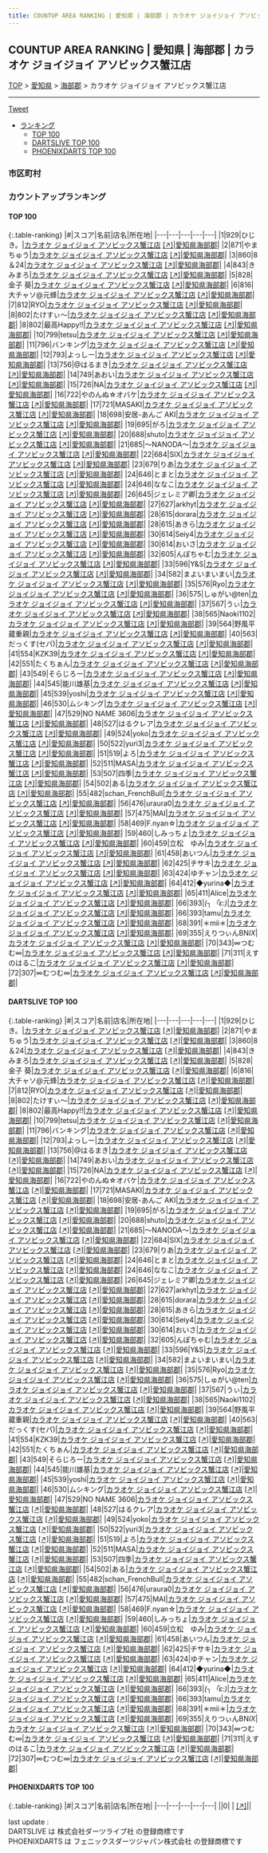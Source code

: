 ```yaml
---
title: COUNTUP AREA RANKING | 愛知県 | 海部郡 | カラオケ ジョイジョイ アソビックス蟹江店
---
```

## COUNTUP AREA RANKING | 愛知県 | 海部郡 | カラオケ ジョイジョイ アソビックス蟹江店

[TOP](/darts/rank/) > [愛知県](/darts/rank/愛知県/) > [海部郡](/darts/rank/愛知県/海部郡/) > カラオケ ジョイジョイ アソビックス蟹江店

___

<a href="https://twitter.com/share?ref_src=twsrc%5Etfw" data-text="COUNTUP AREA RANKING | 愛知県海部郡カラオケ ジョイジョイ アソビックス蟹江店" class="twitter-share-button" data-hashtags="DARTSLIVE,PHOENIXDARTS,darts,ダーツ" data-show-count="false">Tweet</a>

* [ランキング](#カウントアップランキング)
    * [TOP 100](#top-100)
    * [DARTSLIVE TOP 100](#dartslive-top-100)
    * [PHOENIXDARTS TOP 100](#phoenixdarts-top-100)

### 市区町村

<ul>

</ul>

### カウントアップランキング

#### TOP 100



{:.table-ranking}
|#|スコア|名前|店名|所在地|
|---|---|---|---|---|
|1|929|<span class="rank-name-dl">ひじき。</span>|<a href="/darts/rank/shops/42a156408628cd3025d56fb0e5c39bac.html">カラオケ ジョイジョイ アソビックス蟹江店</a> <a href="https://search.dartslive.com/jp/shop/42a156408628cd3025d56fb0e5c39bac">[↗]</a>|<a href="/darts/rank/愛知県/海部郡">愛知県海部郡</a>|
|2|871|<span class="rank-name-dl">やまちゅう</span>|<a href="/darts/rank/shops/42a156408628cd3025d56fb0e5c39bac.html">カラオケ ジョイジョイ アソビックス蟹江店</a> <a href="https://search.dartslive.com/jp/shop/42a156408628cd3025d56fb0e5c39bac">[↗]</a>|<a href="/darts/rank/愛知県/海部郡">愛知県海部郡</a>|
|3|860|<span class="rank-name-dl">8＆24</span>|<a href="/darts/rank/shops/42a156408628cd3025d56fb0e5c39bac.html">カラオケ ジョイジョイ アソビックス蟹江店</a> <a href="https://search.dartslive.com/jp/shop/42a156408628cd3025d56fb0e5c39bac">[↗]</a>|<a href="/darts/rank/愛知県/海部郡">愛知県海部郡</a>|
|4|843|<span class="rank-name-dl">きみまろ</span>|<a href="/darts/rank/shops/42a156408628cd3025d56fb0e5c39bac.html">カラオケ ジョイジョイ アソビックス蟹江店</a> <a href="https://search.dartslive.com/jp/shop/42a156408628cd3025d56fb0e5c39bac">[↗]</a>|<a href="/darts/rank/愛知県/海部郡">愛知県海部郡</a>|
|5|828|<span class="rank-name-dl">金子 葵</span>|<a href="/darts/rank/shops/42a156408628cd3025d56fb0e5c39bac.html">カラオケ ジョイジョイ アソビックス蟹江店</a> <a href="https://search.dartslive.com/jp/shop/42a156408628cd3025d56fb0e5c39bac">[↗]</a>|<a href="/darts/rank/愛知県/海部郡">愛知県海部郡</a>|
|6|816|<span class="rank-name-dl">大チャソ@元蜂</span>|<a href="/darts/rank/shops/42a156408628cd3025d56fb0e5c39bac.html">カラオケ ジョイジョイ アソビックス蟹江店</a> <a href="https://search.dartslive.com/jp/shop/42a156408628cd3025d56fb0e5c39bac">[↗]</a>|<a href="/darts/rank/愛知県/海部郡">愛知県海部郡</a>|
|7|812|<span class="rank-name-dl">RYO</span>|<a href="/darts/rank/shops/42a156408628cd3025d56fb0e5c39bac.html">カラオケ ジョイジョイ アソビックス蟹江店</a> <a href="https://search.dartslive.com/jp/shop/42a156408628cd3025d56fb0e5c39bac">[↗]</a>|<a href="/darts/rank/愛知県/海部郡">愛知県海部郡</a>|
|8|802|<span class="rank-name-dl">たけすぃ〜</span>|<a href="/darts/rank/shops/42a156408628cd3025d56fb0e5c39bac.html">カラオケ ジョイジョイ アソビックス蟹江店</a> <a href="https://search.dartslive.com/jp/shop/42a156408628cd3025d56fb0e5c39bac">[↗]</a>|<a href="/darts/rank/愛知県/海部郡">愛知県海部郡</a>|
|8|802|<span class="rank-name-dl">最高Happy!!</span>|<a href="/darts/rank/shops/42a156408628cd3025d56fb0e5c39bac.html">カラオケ ジョイジョイ アソビックス蟹江店</a> <a href="https://search.dartslive.com/jp/shop/42a156408628cd3025d56fb0e5c39bac">[↗]</a>|<a href="/darts/rank/愛知県/海部郡">愛知県海部郡</a>|
|10|799|<span class="rank-name-dl">tetsu</span>|<a href="/darts/rank/shops/42a156408628cd3025d56fb0e5c39bac.html">カラオケ ジョイジョイ アソビックス蟹江店</a> <a href="https://search.dartslive.com/jp/shop/42a156408628cd3025d56fb0e5c39bac">[↗]</a>|<a href="/darts/rank/愛知県/海部郡">愛知県海部郡</a>|
|11|796|<span class="rank-name-dl">バンキング</span>|<a href="/darts/rank/shops/42a156408628cd3025d56fb0e5c39bac.html">カラオケ ジョイジョイ アソビックス蟹江店</a> <a href="https://search.dartslive.com/jp/shop/42a156408628cd3025d56fb0e5c39bac">[↗]</a>|<a href="/darts/rank/愛知県/海部郡">愛知県海部郡</a>|
|12|793|<span class="rank-name-dl">よっしー</span>|<a href="/darts/rank/shops/42a156408628cd3025d56fb0e5c39bac.html">カラオケ ジョイジョイ アソビックス蟹江店</a> <a href="https://search.dartslive.com/jp/shop/42a156408628cd3025d56fb0e5c39bac">[↗]</a>|<a href="/darts/rank/愛知県/海部郡">愛知県海部郡</a>|
|13|756|<span class="rank-name-dl">@はるまき</span>|<a href="/darts/rank/shops/42a156408628cd3025d56fb0e5c39bac.html">カラオケ ジョイジョイ アソビックス蟹江店</a> <a href="https://search.dartslive.com/jp/shop/42a156408628cd3025d56fb0e5c39bac">[↗]</a>|<a href="/darts/rank/愛知県/海部郡">愛知県海部郡</a>|
|14|749|<span class="rank-name-dl">あおい</span>|<a href="/darts/rank/shops/42a156408628cd3025d56fb0e5c39bac.html">カラオケ ジョイジョイ アソビックス蟹江店</a> <a href="https://search.dartslive.com/jp/shop/42a156408628cd3025d56fb0e5c39bac">[↗]</a>|<a href="/darts/rank/愛知県/海部郡">愛知県海部郡</a>|
|15|726|<span class="rank-name-dl">NA</span>|<a href="/darts/rank/shops/42a156408628cd3025d56fb0e5c39bac.html">カラオケ ジョイジョイ アソビックス蟹江店</a> <a href="https://search.dartslive.com/jp/shop/42a156408628cd3025d56fb0e5c39bac">[↗]</a>|<a href="/darts/rank/愛知県/海部郡">愛知県海部郡</a>|
|16|722|<span class="rank-name-dl">やのんぬ☆オバケ</span>|<a href="/darts/rank/shops/42a156408628cd3025d56fb0e5c39bac.html">カラオケ ジョイジョイ アソビックス蟹江店</a> <a href="https://search.dartslive.com/jp/shop/42a156408628cd3025d56fb0e5c39bac">[↗]</a>|<a href="/darts/rank/愛知県/海部郡">愛知県海部郡</a>|
|17|721|<span class="rank-name-dl">MASAKI</span>|<a href="/darts/rank/shops/42a156408628cd3025d56fb0e5c39bac.html">カラオケ ジョイジョイ アソビックス蟹江店</a> <a href="https://search.dartslive.com/jp/shop/42a156408628cd3025d56fb0e5c39bac">[↗]</a>|<a href="/darts/rank/愛知県/海部郡">愛知県海部郡</a>|
|18|698|<span class="rank-name-dl">安居-あんご AKI</span>|<a href="/darts/rank/shops/42a156408628cd3025d56fb0e5c39bac.html">カラオケ ジョイジョイ アソビックス蟹江店</a> <a href="https://search.dartslive.com/jp/shop/42a156408628cd3025d56fb0e5c39bac">[↗]</a>|<a href="/darts/rank/愛知県/海部郡">愛知県海部郡</a>|
|19|695|<span class="rank-name-dl">がろ</span>|<a href="/darts/rank/shops/42a156408628cd3025d56fb0e5c39bac.html">カラオケ ジョイジョイ アソビックス蟹江店</a> <a href="https://search.dartslive.com/jp/shop/42a156408628cd3025d56fb0e5c39bac">[↗]</a>|<a href="/darts/rank/愛知県/海部郡">愛知県海部郡</a>|
|20|688|<span class="rank-name-dl">shuto</span>|<a href="/darts/rank/shops/42a156408628cd3025d56fb0e5c39bac.html">カラオケ ジョイジョイ アソビックス蟹江店</a> <a href="https://search.dartslive.com/jp/shop/42a156408628cd3025d56fb0e5c39bac">[↗]</a>|<a href="/darts/rank/愛知県/海部郡">愛知県海部郡</a>|
|21|685|<span class="rank-name-dl">〜NANODA〜</span>|<a href="/darts/rank/shops/42a156408628cd3025d56fb0e5c39bac.html">カラオケ ジョイジョイ アソビックス蟹江店</a> <a href="https://search.dartslive.com/jp/shop/42a156408628cd3025d56fb0e5c39bac">[↗]</a>|<a href="/darts/rank/愛知県/海部郡">愛知県海部郡</a>|
|22|684|<span class="rank-name-dl">SIX</span>|<a href="/darts/rank/shops/42a156408628cd3025d56fb0e5c39bac.html">カラオケ ジョイジョイ アソビックス蟹江店</a> <a href="https://search.dartslive.com/jp/shop/42a156408628cd3025d56fb0e5c39bac">[↗]</a>|<a href="/darts/rank/愛知県/海部郡">愛知県海部郡</a>|
|23|679|<span class="rank-name-dl">りあ</span>|<a href="/darts/rank/shops/42a156408628cd3025d56fb0e5c39bac.html">カラオケ ジョイジョイ アソビックス蟹江店</a> <a href="https://search.dartslive.com/jp/shop/42a156408628cd3025d56fb0e5c39bac">[↗]</a>|<a href="/darts/rank/愛知県/海部郡">愛知県海部郡</a>|
|24|646|<span class="rank-name-dl">とまと</span>|<a href="/darts/rank/shops/42a156408628cd3025d56fb0e5c39bac.html">カラオケ ジョイジョイ アソビックス蟹江店</a> <a href="https://search.dartslive.com/jp/shop/42a156408628cd3025d56fb0e5c39bac">[↗]</a>|<a href="/darts/rank/愛知県/海部郡">愛知県海部郡</a>|
|24|646|<span class="rank-name-dl">ななこ</span>|<a href="/darts/rank/shops/42a156408628cd3025d56fb0e5c39bac.html">カラオケ ジョイジョイ アソビックス蟹江店</a> <a href="https://search.dartslive.com/jp/shop/42a156408628cd3025d56fb0e5c39bac">[↗]</a>|<a href="/darts/rank/愛知県/海部郡">愛知県海部郡</a>|
|26|645|<span class="rank-name-dl">ジェレミア卿</span>|<a href="/darts/rank/shops/42a156408628cd3025d56fb0e5c39bac.html">カラオケ ジョイジョイ アソビックス蟹江店</a> <a href="https://search.dartslive.com/jp/shop/42a156408628cd3025d56fb0e5c39bac">[↗]</a>|<a href="/darts/rank/愛知県/海部郡">愛知県海部郡</a>|
|27|627|<span class="rank-name-dl">arkhyt</span>|<a href="/darts/rank/shops/42a156408628cd3025d56fb0e5c39bac.html">カラオケ ジョイジョイ アソビックス蟹江店</a> <a href="https://search.dartslive.com/jp/shop/42a156408628cd3025d56fb0e5c39bac">[↗]</a>|<a href="/darts/rank/愛知県/海部郡">愛知県海部郡</a>|
|28|615|<span class="rank-name-dl">dorara</span>|<a href="/darts/rank/shops/42a156408628cd3025d56fb0e5c39bac.html">カラオケ ジョイジョイ アソビックス蟹江店</a> <a href="https://search.dartslive.com/jp/shop/42a156408628cd3025d56fb0e5c39bac">[↗]</a>|<a href="/darts/rank/愛知県/海部郡">愛知県海部郡</a>|
|28|615|<span class="rank-name-dl">あきら</span>|<a href="/darts/rank/shops/42a156408628cd3025d56fb0e5c39bac.html">カラオケ ジョイジョイ アソビックス蟹江店</a> <a href="https://search.dartslive.com/jp/shop/42a156408628cd3025d56fb0e5c39bac">[↗]</a>|<a href="/darts/rank/愛知県/海部郡">愛知県海部郡</a>|
|30|614|<span class="rank-name-dl">Seiy4</span>|<a href="/darts/rank/shops/42a156408628cd3025d56fb0e5c39bac.html">カラオケ ジョイジョイ アソビックス蟹江店</a> <a href="https://search.dartslive.com/jp/shop/42a156408628cd3025d56fb0e5c39bac">[↗]</a>|<a href="/darts/rank/愛知県/海部郡">愛知県海部郡</a>|
|30|614|<span class="rank-name-dl">おいさ</span>|<a href="/darts/rank/shops/42a156408628cd3025d56fb0e5c39bac.html">カラオケ ジョイジョイ アソビックス蟹江店</a> <a href="https://search.dartslive.com/jp/shop/42a156408628cd3025d56fb0e5c39bac">[↗]</a>|<a href="/darts/rank/愛知県/海部郡">愛知県海部郡</a>|
|32|605|<span class="rank-name-dl">んぽちゃむ</span>|<a href="/darts/rank/shops/42a156408628cd3025d56fb0e5c39bac.html">カラオケ ジョイジョイ アソビックス蟹江店</a> <a href="https://search.dartslive.com/jp/shop/42a156408628cd3025d56fb0e5c39bac">[↗]</a>|<a href="/darts/rank/愛知県/海部郡">愛知県海部郡</a>|
|33|596|<span class="rank-name-dl">Y&amp;S</span>|<a href="/darts/rank/shops/42a156408628cd3025d56fb0e5c39bac.html">カラオケ ジョイジョイ アソビックス蟹江店</a> <a href="https://search.dartslive.com/jp/shop/42a156408628cd3025d56fb0e5c39bac">[↗]</a>|<a href="/darts/rank/愛知県/海部郡">愛知県海部郡</a>|
|34|582|<span class="rank-name-dl">まよいまいまい</span>|<a href="/darts/rank/shops/42a156408628cd3025d56fb0e5c39bac.html">カラオケ ジョイジョイ アソビックス蟹江店</a> <a href="https://search.dartslive.com/jp/shop/42a156408628cd3025d56fb0e5c39bac">[↗]</a>|<a href="/darts/rank/愛知県/海部郡">愛知県海部郡</a>|
|35|576|<span class="rank-name-dl">Ryo</span>|<a href="/darts/rank/shops/42a156408628cd3025d56fb0e5c39bac.html">カラオケ ジョイジョイ アソビックス蟹江店</a> <a href="https://search.dartslive.com/jp/shop/42a156408628cd3025d56fb0e5c39bac">[↗]</a>|<a href="/darts/rank/愛知県/海部郡">愛知県海部郡</a>|
|36|575|<span class="rank-name-dl">しゅがい@ten</span>|<a href="/darts/rank/shops/42a156408628cd3025d56fb0e5c39bac.html">カラオケ ジョイジョイ アソビックス蟹江店</a> <a href="https://search.dartslive.com/jp/shop/42a156408628cd3025d56fb0e5c39bac">[↗]</a>|<a href="/darts/rank/愛知県/海部郡">愛知県海部郡</a>|
|37|567|<span class="rank-name-dl">うぃ</span>|<a href="/darts/rank/shops/42a156408628cd3025d56fb0e5c39bac.html">カラオケ ジョイジョイ アソビックス蟹江店</a> <a href="https://search.dartslive.com/jp/shop/42a156408628cd3025d56fb0e5c39bac">[↗]</a>|<a href="/darts/rank/愛知県/海部郡">愛知県海部郡</a>|
|38|565|<span class="rank-name-dl">Naoki1102</span>|<a href="/darts/rank/shops/42a156408628cd3025d56fb0e5c39bac.html">カラオケ ジョイジョイ アソビックス蟹江店</a> <a href="https://search.dartslive.com/jp/shop/42a156408628cd3025d56fb0e5c39bac">[↗]</a>|<a href="/darts/rank/愛知県/海部郡">愛知県海部郡</a>|
|39|564|<span class="rank-name-dl">野風平蔵重親</span>|<a href="/darts/rank/shops/42a156408628cd3025d56fb0e5c39bac.html">カラオケ ジョイジョイ アソビックス蟹江店</a> <a href="https://search.dartslive.com/jp/shop/42a156408628cd3025d56fb0e5c39bac">[↗]</a>|<a href="/darts/rank/愛知県/海部郡">愛知県海部郡</a>|
|40|563|<span class="rank-name-dl">だっくす(セパ)</span>|<a href="/darts/rank/shops/42a156408628cd3025d56fb0e5c39bac.html">カラオケ ジョイジョイ アソビックス蟹江店</a> <a href="https://search.dartslive.com/jp/shop/42a156408628cd3025d56fb0e5c39bac">[↗]</a>|<a href="/darts/rank/愛知県/海部郡">愛知県海部郡</a>|
|41|554|<span class="rank-name-dl">KZK39</span>|<a href="/darts/rank/shops/42a156408628cd3025d56fb0e5c39bac.html">カラオケ ジョイジョイ アソビックス蟹江店</a> <a href="https://search.dartslive.com/jp/shop/42a156408628cd3025d56fb0e5c39bac">[↗]</a>|<a href="/darts/rank/愛知県/海部郡">愛知県海部郡</a>|
|42|551|<span class="rank-name-dl">たくちぁん</span>|<a href="/darts/rank/shops/42a156408628cd3025d56fb0e5c39bac.html">カラオケ ジョイジョイ アソビックス蟹江店</a> <a href="https://search.dartslive.com/jp/shop/42a156408628cd3025d56fb0e5c39bac">[↗]</a>|<a href="/darts/rank/愛知県/海部郡">愛知県海部郡</a>|
|43|549|<span class="rank-name-dl">そらじろー</span>|<a href="/darts/rank/shops/42a156408628cd3025d56fb0e5c39bac.html">カラオケ ジョイジョイ アソビックス蟹江店</a> <a href="https://search.dartslive.com/jp/shop/42a156408628cd3025d56fb0e5c39bac">[↗]</a>|<a href="/darts/rank/愛知県/海部郡">愛知県海部郡</a>|
|44|545|<span class="rank-name-dl">能川雄基</span>|<a href="/darts/rank/shops/42a156408628cd3025d56fb0e5c39bac.html">カラオケ ジョイジョイ アソビックス蟹江店</a> <a href="https://search.dartslive.com/jp/shop/42a156408628cd3025d56fb0e5c39bac">[↗]</a>|<a href="/darts/rank/愛知県/海部郡">愛知県海部郡</a>|
|45|539|<span class="rank-name-dl">yoshi</span>|<a href="/darts/rank/shops/42a156408628cd3025d56fb0e5c39bac.html">カラオケ ジョイジョイ アソビックス蟹江店</a> <a href="https://search.dartslive.com/jp/shop/42a156408628cd3025d56fb0e5c39bac">[↗]</a>|<a href="/darts/rank/愛知県/海部郡">愛知県海部郡</a>|
|46|530|<span class="rank-name-dl">ムシキング</span>|<a href="/darts/rank/shops/42a156408628cd3025d56fb0e5c39bac.html">カラオケ ジョイジョイ アソビックス蟹江店</a> <a href="https://search.dartslive.com/jp/shop/42a156408628cd3025d56fb0e5c39bac">[↗]</a>|<a href="/darts/rank/愛知県/海部郡">愛知県海部郡</a>|
|47|529|<span class="rank-name-dl">NO NAME 3606</span>|<a href="/darts/rank/shops/42a156408628cd3025d56fb0e5c39bac.html">カラオケ ジョイジョイ アソビックス蟹江店</a> <a href="https://search.dartslive.com/jp/shop/42a156408628cd3025d56fb0e5c39bac">[↗]</a>|<a href="/darts/rank/愛知県/海部郡">愛知県海部郡</a>|
|48|527|<span class="rank-name-dl">はるクレア</span>|<a href="/darts/rank/shops/42a156408628cd3025d56fb0e5c39bac.html">カラオケ ジョイジョイ アソビックス蟹江店</a> <a href="https://search.dartslive.com/jp/shop/42a156408628cd3025d56fb0e5c39bac">[↗]</a>|<a href="/darts/rank/愛知県/海部郡">愛知県海部郡</a>|
|49|524|<span class="rank-name-dl">yoko</span>|<a href="/darts/rank/shops/42a156408628cd3025d56fb0e5c39bac.html">カラオケ ジョイジョイ アソビックス蟹江店</a> <a href="https://search.dartslive.com/jp/shop/42a156408628cd3025d56fb0e5c39bac">[↗]</a>|<a href="/darts/rank/愛知県/海部郡">愛知県海部郡</a>|
|50|522|<span class="rank-name-dl">yuri3</span>|<a href="/darts/rank/shops/42a156408628cd3025d56fb0e5c39bac.html">カラオケ ジョイジョイ アソビックス蟹江店</a> <a href="https://search.dartslive.com/jp/shop/42a156408628cd3025d56fb0e5c39bac">[↗]</a>|<a href="/darts/rank/愛知県/海部郡">愛知県海部郡</a>|
|51|519|<span class="rank-name-dl">よろ</span>|<a href="/darts/rank/shops/42a156408628cd3025d56fb0e5c39bac.html">カラオケ ジョイジョイ アソビックス蟹江店</a> <a href="https://search.dartslive.com/jp/shop/42a156408628cd3025d56fb0e5c39bac">[↗]</a>|<a href="/darts/rank/愛知県/海部郡">愛知県海部郡</a>|
|52|511|<span class="rank-name-dl">MASA</span>|<a href="/darts/rank/shops/42a156408628cd3025d56fb0e5c39bac.html">カラオケ ジョイジョイ アソビックス蟹江店</a> <a href="https://search.dartslive.com/jp/shop/42a156408628cd3025d56fb0e5c39bac">[↗]</a>|<a href="/darts/rank/愛知県/海部郡">愛知県海部郡</a>|
|53|507|<span class="rank-name-dl">四季</span>|<a href="/darts/rank/shops/42a156408628cd3025d56fb0e5c39bac.html">カラオケ ジョイジョイ アソビックス蟹江店</a> <a href="https://search.dartslive.com/jp/shop/42a156408628cd3025d56fb0e5c39bac">[↗]</a>|<a href="/darts/rank/愛知県/海部郡">愛知県海部郡</a>|
|54|502|<span class="rank-name-dl">ある</span>|<a href="/darts/rank/shops/42a156408628cd3025d56fb0e5c39bac.html">カラオケ ジョイジョイ アソビックス蟹江店</a> <a href="https://search.dartslive.com/jp/shop/42a156408628cd3025d56fb0e5c39bac">[↗]</a>|<a href="/darts/rank/愛知県/海部郡">愛知県海部郡</a>|
|55|482|<span class="rank-name-dl">schan_FrenchBull</span>|<a href="/darts/rank/shops/42a156408628cd3025d56fb0e5c39bac.html">カラオケ ジョイジョイ アソビックス蟹江店</a> <a href="https://search.dartslive.com/jp/shop/42a156408628cd3025d56fb0e5c39bac">[↗]</a>|<a href="/darts/rank/愛知県/海部郡">愛知県海部郡</a>|
|56|476|<span class="rank-name-dl">uraura0</span>|<a href="/darts/rank/shops/42a156408628cd3025d56fb0e5c39bac.html">カラオケ ジョイジョイ アソビックス蟹江店</a> <a href="https://search.dartslive.com/jp/shop/42a156408628cd3025d56fb0e5c39bac">[↗]</a>|<a href="/darts/rank/愛知県/海部郡">愛知県海部郡</a>|
|57|475|<span class="rank-name-dl">MAI</span>|<a href="/darts/rank/shops/42a156408628cd3025d56fb0e5c39bac.html">カラオケ ジョイジョイ アソビックス蟹江店</a> <a href="https://search.dartslive.com/jp/shop/42a156408628cd3025d56fb0e5c39bac">[↗]</a>|<a href="/darts/rank/愛知県/海部郡">愛知県海部郡</a>|
|58|469|<span class="rank-name-dl">F.nyan☆</span>|<a href="/darts/rank/shops/42a156408628cd3025d56fb0e5c39bac.html">カラオケ ジョイジョイ アソビックス蟹江店</a> <a href="https://search.dartslive.com/jp/shop/42a156408628cd3025d56fb0e5c39bac">[↗]</a>|<a href="/darts/rank/愛知県/海部郡">愛知県海部郡</a>|
|59|460|<span class="rank-name-dl">しみっちょ</span>|<a href="/darts/rank/shops/42a156408628cd3025d56fb0e5c39bac.html">カラオケ ジョイジョイ アソビックス蟹江店</a> <a href="https://search.dartslive.com/jp/shop/42a156408628cd3025d56fb0e5c39bac">[↗]</a>|<a href="/darts/rank/愛知県/海部郡">愛知県海部郡</a>|
|60|459|<span class="rank-name-dl">立松　ゆみ</span>|<a href="/darts/rank/shops/42a156408628cd3025d56fb0e5c39bac.html">カラオケ ジョイジョイ アソビックス蟹江店</a> <a href="https://search.dartslive.com/jp/shop/42a156408628cd3025d56fb0e5c39bac">[↗]</a>|<a href="/darts/rank/愛知県/海部郡">愛知県海部郡</a>|
|61|458|<span class="rank-name-dl">あいつん</span>|<a href="/darts/rank/shops/42a156408628cd3025d56fb0e5c39bac.html">カラオケ ジョイジョイ アソビックス蟹江店</a> <a href="https://search.dartslive.com/jp/shop/42a156408628cd3025d56fb0e5c39bac">[↗]</a>|<a href="/darts/rank/愛知県/海部郡">愛知県海部郡</a>|
|62|425|<span class="rank-name-dl">チサキ</span>|<a href="/darts/rank/shops/42a156408628cd3025d56fb0e5c39bac.html">カラオケ ジョイジョイ アソビックス蟹江店</a> <a href="https://search.dartslive.com/jp/shop/42a156408628cd3025d56fb0e5c39bac">[↗]</a>|<a href="/darts/rank/愛知県/海部郡">愛知県海部郡</a>|
|63|424|<span class="rank-name-dl">ゆチャン</span>|<a href="/darts/rank/shops/42a156408628cd3025d56fb0e5c39bac.html">カラオケ ジョイジョイ アソビックス蟹江店</a> <a href="https://search.dartslive.com/jp/shop/42a156408628cd3025d56fb0e5c39bac">[↗]</a>|<a href="/darts/rank/愛知県/海部郡">愛知県海部郡</a>|
|64|412|<span class="rank-name-dl">◆yurina◆</span>|<a href="/darts/rank/shops/42a156408628cd3025d56fb0e5c39bac.html">カラオケ ジョイジョイ アソビックス蟹江店</a> <a href="https://search.dartslive.com/jp/shop/42a156408628cd3025d56fb0e5c39bac">[↗]</a>|<a href="/darts/rank/愛知県/海部郡">愛知県海部郡</a>|
|65|411|<span class="rank-name-dl">Alice</span>|<a href="/darts/rank/shops/42a156408628cd3025d56fb0e5c39bac.html">カラオケ ジョイジョイ アソビックス蟹江店</a> <a href="https://search.dartslive.com/jp/shop/42a156408628cd3025d56fb0e5c39bac">[↗]</a>|<a href="/darts/rank/愛知県/海部郡">愛知県海部郡</a>|
|66|393|<span class="rank-name-dl">_(┐「ε:)_</span>|<a href="/darts/rank/shops/42a156408628cd3025d56fb0e5c39bac.html">カラオケ ジョイジョイ アソビックス蟹江店</a> <a href="https://search.dartslive.com/jp/shop/42a156408628cd3025d56fb0e5c39bac">[↗]</a>|<a href="/darts/rank/愛知県/海部郡">愛知県海部郡</a>|
|66|393|<span class="rank-name-dl">tamu</span>|<a href="/darts/rank/shops/42a156408628cd3025d56fb0e5c39bac.html">カラオケ ジョイジョイ アソビックス蟹江店</a> <a href="https://search.dartslive.com/jp/shop/42a156408628cd3025d56fb0e5c39bac">[↗]</a>|<a href="/darts/rank/愛知県/海部郡">愛知県海部郡</a>|
|68|391|<span class="rank-name-dl">＊mii＊</span>|<a href="/darts/rank/shops/42a156408628cd3025d56fb0e5c39bac.html">カラオケ ジョイジョイ アソビックス蟹江店</a> <a href="https://search.dartslive.com/jp/shop/42a156408628cd3025d56fb0e5c39bac">[↗]</a>|<a href="/darts/rank/愛知県/海部郡">愛知県海部郡</a>|
|69|355|<span class="rank-name-dl">えりつぃんBN*IX*</span>|<a href="/darts/rank/shops/42a156408628cd3025d56fb0e5c39bac.html">カラオケ ジョイジョイ アソビックス蟹江店</a> <a href="https://search.dartslive.com/jp/shop/42a156408628cd3025d56fb0e5c39bac">[↗]</a>|<a href="/darts/rank/愛知県/海部郡">愛知県海部郡</a>|
|70|343|<span class="rank-name-dl">∞つむむ∞</span>|<a href="/darts/rank/shops/42a156408628cd3025d56fb0e5c39bac.html">カラオケ ジョイジョイ アソビックス蟹江店</a> <a href="https://search.dartslive.com/jp/shop/42a156408628cd3025d56fb0e5c39bac">[↗]</a>|<a href="/darts/rank/愛知県/海部郡">愛知県海部郡</a>|
|71|311|<span class="rank-name-dl">えすのはるこ</span>|<a href="/darts/rank/shops/42a156408628cd3025d56fb0e5c39bac.html">カラオケ ジョイジョイ アソビックス蟹江店</a> <a href="https://search.dartslive.com/jp/shop/42a156408628cd3025d56fb0e5c39bac">[↗]</a>|<a href="/darts/rank/愛知県/海部郡">愛知県海部郡</a>|
|72|307|<span class="rank-name-dl">∞むつむ∞</span>|<a href="/darts/rank/shops/42a156408628cd3025d56fb0e5c39bac.html">カラオケ ジョイジョイ アソビックス蟹江店</a> <a href="https://search.dartslive.com/jp/shop/42a156408628cd3025d56fb0e5c39bac">[↗]</a>|<a href="/darts/rank/愛知県/海部郡">愛知県海部郡</a>|


#### DARTSLIVE TOP 100



{:.table-ranking}
|#|スコア|名前|店名|所在地|
|---|---|---|---|---|
|1|929|<span class="rank-name-dl">ひじき。</span>|<a href="/darts/rank/shops/42a156408628cd3025d56fb0e5c39bac.html">カラオケ ジョイジョイ アソビックス蟹江店</a> <a href="https://search.dartslive.com/jp/shop/42a156408628cd3025d56fb0e5c39bac">[↗]</a>|<a href="/darts/rank/愛知県/海部郡">愛知県海部郡</a>|
|2|871|<span class="rank-name-dl">やまちゅう</span>|<a href="/darts/rank/shops/42a156408628cd3025d56fb0e5c39bac.html">カラオケ ジョイジョイ アソビックス蟹江店</a> <a href="https://search.dartslive.com/jp/shop/42a156408628cd3025d56fb0e5c39bac">[↗]</a>|<a href="/darts/rank/愛知県/海部郡">愛知県海部郡</a>|
|3|860|<span class="rank-name-dl">8＆24</span>|<a href="/darts/rank/shops/42a156408628cd3025d56fb0e5c39bac.html">カラオケ ジョイジョイ アソビックス蟹江店</a> <a href="https://search.dartslive.com/jp/shop/42a156408628cd3025d56fb0e5c39bac">[↗]</a>|<a href="/darts/rank/愛知県/海部郡">愛知県海部郡</a>|
|4|843|<span class="rank-name-dl">きみまろ</span>|<a href="/darts/rank/shops/42a156408628cd3025d56fb0e5c39bac.html">カラオケ ジョイジョイ アソビックス蟹江店</a> <a href="https://search.dartslive.com/jp/shop/42a156408628cd3025d56fb0e5c39bac">[↗]</a>|<a href="/darts/rank/愛知県/海部郡">愛知県海部郡</a>|
|5|828|<span class="rank-name-dl">金子 葵</span>|<a href="/darts/rank/shops/42a156408628cd3025d56fb0e5c39bac.html">カラオケ ジョイジョイ アソビックス蟹江店</a> <a href="https://search.dartslive.com/jp/shop/42a156408628cd3025d56fb0e5c39bac">[↗]</a>|<a href="/darts/rank/愛知県/海部郡">愛知県海部郡</a>|
|6|816|<span class="rank-name-dl">大チャソ@元蜂</span>|<a href="/darts/rank/shops/42a156408628cd3025d56fb0e5c39bac.html">カラオケ ジョイジョイ アソビックス蟹江店</a> <a href="https://search.dartslive.com/jp/shop/42a156408628cd3025d56fb0e5c39bac">[↗]</a>|<a href="/darts/rank/愛知県/海部郡">愛知県海部郡</a>|
|7|812|<span class="rank-name-dl">RYO</span>|<a href="/darts/rank/shops/42a156408628cd3025d56fb0e5c39bac.html">カラオケ ジョイジョイ アソビックス蟹江店</a> <a href="https://search.dartslive.com/jp/shop/42a156408628cd3025d56fb0e5c39bac">[↗]</a>|<a href="/darts/rank/愛知県/海部郡">愛知県海部郡</a>|
|8|802|<span class="rank-name-dl">たけすぃ〜</span>|<a href="/darts/rank/shops/42a156408628cd3025d56fb0e5c39bac.html">カラオケ ジョイジョイ アソビックス蟹江店</a> <a href="https://search.dartslive.com/jp/shop/42a156408628cd3025d56fb0e5c39bac">[↗]</a>|<a href="/darts/rank/愛知県/海部郡">愛知県海部郡</a>|
|8|802|<span class="rank-name-dl">最高Happy!!</span>|<a href="/darts/rank/shops/42a156408628cd3025d56fb0e5c39bac.html">カラオケ ジョイジョイ アソビックス蟹江店</a> <a href="https://search.dartslive.com/jp/shop/42a156408628cd3025d56fb0e5c39bac">[↗]</a>|<a href="/darts/rank/愛知県/海部郡">愛知県海部郡</a>|
|10|799|<span class="rank-name-dl">tetsu</span>|<a href="/darts/rank/shops/42a156408628cd3025d56fb0e5c39bac.html">カラオケ ジョイジョイ アソビックス蟹江店</a> <a href="https://search.dartslive.com/jp/shop/42a156408628cd3025d56fb0e5c39bac">[↗]</a>|<a href="/darts/rank/愛知県/海部郡">愛知県海部郡</a>|
|11|796|<span class="rank-name-dl">バンキング</span>|<a href="/darts/rank/shops/42a156408628cd3025d56fb0e5c39bac.html">カラオケ ジョイジョイ アソビックス蟹江店</a> <a href="https://search.dartslive.com/jp/shop/42a156408628cd3025d56fb0e5c39bac">[↗]</a>|<a href="/darts/rank/愛知県/海部郡">愛知県海部郡</a>|
|12|793|<span class="rank-name-dl">よっしー</span>|<a href="/darts/rank/shops/42a156408628cd3025d56fb0e5c39bac.html">カラオケ ジョイジョイ アソビックス蟹江店</a> <a href="https://search.dartslive.com/jp/shop/42a156408628cd3025d56fb0e5c39bac">[↗]</a>|<a href="/darts/rank/愛知県/海部郡">愛知県海部郡</a>|
|13|756|<span class="rank-name-dl">@はるまき</span>|<a href="/darts/rank/shops/42a156408628cd3025d56fb0e5c39bac.html">カラオケ ジョイジョイ アソビックス蟹江店</a> <a href="https://search.dartslive.com/jp/shop/42a156408628cd3025d56fb0e5c39bac">[↗]</a>|<a href="/darts/rank/愛知県/海部郡">愛知県海部郡</a>|
|14|749|<span class="rank-name-dl">あおい</span>|<a href="/darts/rank/shops/42a156408628cd3025d56fb0e5c39bac.html">カラオケ ジョイジョイ アソビックス蟹江店</a> <a href="https://search.dartslive.com/jp/shop/42a156408628cd3025d56fb0e5c39bac">[↗]</a>|<a href="/darts/rank/愛知県/海部郡">愛知県海部郡</a>|
|15|726|<span class="rank-name-dl">NA</span>|<a href="/darts/rank/shops/42a156408628cd3025d56fb0e5c39bac.html">カラオケ ジョイジョイ アソビックス蟹江店</a> <a href="https://search.dartslive.com/jp/shop/42a156408628cd3025d56fb0e5c39bac">[↗]</a>|<a href="/darts/rank/愛知県/海部郡">愛知県海部郡</a>|
|16|722|<span class="rank-name-dl">やのんぬ☆オバケ</span>|<a href="/darts/rank/shops/42a156408628cd3025d56fb0e5c39bac.html">カラオケ ジョイジョイ アソビックス蟹江店</a> <a href="https://search.dartslive.com/jp/shop/42a156408628cd3025d56fb0e5c39bac">[↗]</a>|<a href="/darts/rank/愛知県/海部郡">愛知県海部郡</a>|
|17|721|<span class="rank-name-dl">MASAKI</span>|<a href="/darts/rank/shops/42a156408628cd3025d56fb0e5c39bac.html">カラオケ ジョイジョイ アソビックス蟹江店</a> <a href="https://search.dartslive.com/jp/shop/42a156408628cd3025d56fb0e5c39bac">[↗]</a>|<a href="/darts/rank/愛知県/海部郡">愛知県海部郡</a>|
|18|698|<span class="rank-name-dl">安居-あんご AKI</span>|<a href="/darts/rank/shops/42a156408628cd3025d56fb0e5c39bac.html">カラオケ ジョイジョイ アソビックス蟹江店</a> <a href="https://search.dartslive.com/jp/shop/42a156408628cd3025d56fb0e5c39bac">[↗]</a>|<a href="/darts/rank/愛知県/海部郡">愛知県海部郡</a>|
|19|695|<span class="rank-name-dl">がろ</span>|<a href="/darts/rank/shops/42a156408628cd3025d56fb0e5c39bac.html">カラオケ ジョイジョイ アソビックス蟹江店</a> <a href="https://search.dartslive.com/jp/shop/42a156408628cd3025d56fb0e5c39bac">[↗]</a>|<a href="/darts/rank/愛知県/海部郡">愛知県海部郡</a>|
|20|688|<span class="rank-name-dl">shuto</span>|<a href="/darts/rank/shops/42a156408628cd3025d56fb0e5c39bac.html">カラオケ ジョイジョイ アソビックス蟹江店</a> <a href="https://search.dartslive.com/jp/shop/42a156408628cd3025d56fb0e5c39bac">[↗]</a>|<a href="/darts/rank/愛知県/海部郡">愛知県海部郡</a>|
|21|685|<span class="rank-name-dl">〜NANODA〜</span>|<a href="/darts/rank/shops/42a156408628cd3025d56fb0e5c39bac.html">カラオケ ジョイジョイ アソビックス蟹江店</a> <a href="https://search.dartslive.com/jp/shop/42a156408628cd3025d56fb0e5c39bac">[↗]</a>|<a href="/darts/rank/愛知県/海部郡">愛知県海部郡</a>|
|22|684|<span class="rank-name-dl">SIX</span>|<a href="/darts/rank/shops/42a156408628cd3025d56fb0e5c39bac.html">カラオケ ジョイジョイ アソビックス蟹江店</a> <a href="https://search.dartslive.com/jp/shop/42a156408628cd3025d56fb0e5c39bac">[↗]</a>|<a href="/darts/rank/愛知県/海部郡">愛知県海部郡</a>|
|23|679|<span class="rank-name-dl">りあ</span>|<a href="/darts/rank/shops/42a156408628cd3025d56fb0e5c39bac.html">カラオケ ジョイジョイ アソビックス蟹江店</a> <a href="https://search.dartslive.com/jp/shop/42a156408628cd3025d56fb0e5c39bac">[↗]</a>|<a href="/darts/rank/愛知県/海部郡">愛知県海部郡</a>|
|24|646|<span class="rank-name-dl">とまと</span>|<a href="/darts/rank/shops/42a156408628cd3025d56fb0e5c39bac.html">カラオケ ジョイジョイ アソビックス蟹江店</a> <a href="https://search.dartslive.com/jp/shop/42a156408628cd3025d56fb0e5c39bac">[↗]</a>|<a href="/darts/rank/愛知県/海部郡">愛知県海部郡</a>|
|24|646|<span class="rank-name-dl">ななこ</span>|<a href="/darts/rank/shops/42a156408628cd3025d56fb0e5c39bac.html">カラオケ ジョイジョイ アソビックス蟹江店</a> <a href="https://search.dartslive.com/jp/shop/42a156408628cd3025d56fb0e5c39bac">[↗]</a>|<a href="/darts/rank/愛知県/海部郡">愛知県海部郡</a>|
|26|645|<span class="rank-name-dl">ジェレミア卿</span>|<a href="/darts/rank/shops/42a156408628cd3025d56fb0e5c39bac.html">カラオケ ジョイジョイ アソビックス蟹江店</a> <a href="https://search.dartslive.com/jp/shop/42a156408628cd3025d56fb0e5c39bac">[↗]</a>|<a href="/darts/rank/愛知県/海部郡">愛知県海部郡</a>|
|27|627|<span class="rank-name-dl">arkhyt</span>|<a href="/darts/rank/shops/42a156408628cd3025d56fb0e5c39bac.html">カラオケ ジョイジョイ アソビックス蟹江店</a> <a href="https://search.dartslive.com/jp/shop/42a156408628cd3025d56fb0e5c39bac">[↗]</a>|<a href="/darts/rank/愛知県/海部郡">愛知県海部郡</a>|
|28|615|<span class="rank-name-dl">dorara</span>|<a href="/darts/rank/shops/42a156408628cd3025d56fb0e5c39bac.html">カラオケ ジョイジョイ アソビックス蟹江店</a> <a href="https://search.dartslive.com/jp/shop/42a156408628cd3025d56fb0e5c39bac">[↗]</a>|<a href="/darts/rank/愛知県/海部郡">愛知県海部郡</a>|
|28|615|<span class="rank-name-dl">あきら</span>|<a href="/darts/rank/shops/42a156408628cd3025d56fb0e5c39bac.html">カラオケ ジョイジョイ アソビックス蟹江店</a> <a href="https://search.dartslive.com/jp/shop/42a156408628cd3025d56fb0e5c39bac">[↗]</a>|<a href="/darts/rank/愛知県/海部郡">愛知県海部郡</a>|
|30|614|<span class="rank-name-dl">Seiy4</span>|<a href="/darts/rank/shops/42a156408628cd3025d56fb0e5c39bac.html">カラオケ ジョイジョイ アソビックス蟹江店</a> <a href="https://search.dartslive.com/jp/shop/42a156408628cd3025d56fb0e5c39bac">[↗]</a>|<a href="/darts/rank/愛知県/海部郡">愛知県海部郡</a>|
|30|614|<span class="rank-name-dl">おいさ</span>|<a href="/darts/rank/shops/42a156408628cd3025d56fb0e5c39bac.html">カラオケ ジョイジョイ アソビックス蟹江店</a> <a href="https://search.dartslive.com/jp/shop/42a156408628cd3025d56fb0e5c39bac">[↗]</a>|<a href="/darts/rank/愛知県/海部郡">愛知県海部郡</a>|
|32|605|<span class="rank-name-dl">んぽちゃむ</span>|<a href="/darts/rank/shops/42a156408628cd3025d56fb0e5c39bac.html">カラオケ ジョイジョイ アソビックス蟹江店</a> <a href="https://search.dartslive.com/jp/shop/42a156408628cd3025d56fb0e5c39bac">[↗]</a>|<a href="/darts/rank/愛知県/海部郡">愛知県海部郡</a>|
|33|596|<span class="rank-name-dl">Y&amp;S</span>|<a href="/darts/rank/shops/42a156408628cd3025d56fb0e5c39bac.html">カラオケ ジョイジョイ アソビックス蟹江店</a> <a href="https://search.dartslive.com/jp/shop/42a156408628cd3025d56fb0e5c39bac">[↗]</a>|<a href="/darts/rank/愛知県/海部郡">愛知県海部郡</a>|
|34|582|<span class="rank-name-dl">まよいまいまい</span>|<a href="/darts/rank/shops/42a156408628cd3025d56fb0e5c39bac.html">カラオケ ジョイジョイ アソビックス蟹江店</a> <a href="https://search.dartslive.com/jp/shop/42a156408628cd3025d56fb0e5c39bac">[↗]</a>|<a href="/darts/rank/愛知県/海部郡">愛知県海部郡</a>|
|35|576|<span class="rank-name-dl">Ryo</span>|<a href="/darts/rank/shops/42a156408628cd3025d56fb0e5c39bac.html">カラオケ ジョイジョイ アソビックス蟹江店</a> <a href="https://search.dartslive.com/jp/shop/42a156408628cd3025d56fb0e5c39bac">[↗]</a>|<a href="/darts/rank/愛知県/海部郡">愛知県海部郡</a>|
|36|575|<span class="rank-name-dl">しゅがい@ten</span>|<a href="/darts/rank/shops/42a156408628cd3025d56fb0e5c39bac.html">カラオケ ジョイジョイ アソビックス蟹江店</a> <a href="https://search.dartslive.com/jp/shop/42a156408628cd3025d56fb0e5c39bac">[↗]</a>|<a href="/darts/rank/愛知県/海部郡">愛知県海部郡</a>|
|37|567|<span class="rank-name-dl">うぃ</span>|<a href="/darts/rank/shops/42a156408628cd3025d56fb0e5c39bac.html">カラオケ ジョイジョイ アソビックス蟹江店</a> <a href="https://search.dartslive.com/jp/shop/42a156408628cd3025d56fb0e5c39bac">[↗]</a>|<a href="/darts/rank/愛知県/海部郡">愛知県海部郡</a>|
|38|565|<span class="rank-name-dl">Naoki1102</span>|<a href="/darts/rank/shops/42a156408628cd3025d56fb0e5c39bac.html">カラオケ ジョイジョイ アソビックス蟹江店</a> <a href="https://search.dartslive.com/jp/shop/42a156408628cd3025d56fb0e5c39bac">[↗]</a>|<a href="/darts/rank/愛知県/海部郡">愛知県海部郡</a>|
|39|564|<span class="rank-name-dl">野風平蔵重親</span>|<a href="/darts/rank/shops/42a156408628cd3025d56fb0e5c39bac.html">カラオケ ジョイジョイ アソビックス蟹江店</a> <a href="https://search.dartslive.com/jp/shop/42a156408628cd3025d56fb0e5c39bac">[↗]</a>|<a href="/darts/rank/愛知県/海部郡">愛知県海部郡</a>|
|40|563|<span class="rank-name-dl">だっくす(セパ)</span>|<a href="/darts/rank/shops/42a156408628cd3025d56fb0e5c39bac.html">カラオケ ジョイジョイ アソビックス蟹江店</a> <a href="https://search.dartslive.com/jp/shop/42a156408628cd3025d56fb0e5c39bac">[↗]</a>|<a href="/darts/rank/愛知県/海部郡">愛知県海部郡</a>|
|41|554|<span class="rank-name-dl">KZK39</span>|<a href="/darts/rank/shops/42a156408628cd3025d56fb0e5c39bac.html">カラオケ ジョイジョイ アソビックス蟹江店</a> <a href="https://search.dartslive.com/jp/shop/42a156408628cd3025d56fb0e5c39bac">[↗]</a>|<a href="/darts/rank/愛知県/海部郡">愛知県海部郡</a>|
|42|551|<span class="rank-name-dl">たくちぁん</span>|<a href="/darts/rank/shops/42a156408628cd3025d56fb0e5c39bac.html">カラオケ ジョイジョイ アソビックス蟹江店</a> <a href="https://search.dartslive.com/jp/shop/42a156408628cd3025d56fb0e5c39bac">[↗]</a>|<a href="/darts/rank/愛知県/海部郡">愛知県海部郡</a>|
|43|549|<span class="rank-name-dl">そらじろー</span>|<a href="/darts/rank/shops/42a156408628cd3025d56fb0e5c39bac.html">カラオケ ジョイジョイ アソビックス蟹江店</a> <a href="https://search.dartslive.com/jp/shop/42a156408628cd3025d56fb0e5c39bac">[↗]</a>|<a href="/darts/rank/愛知県/海部郡">愛知県海部郡</a>|
|44|545|<span class="rank-name-dl">能川雄基</span>|<a href="/darts/rank/shops/42a156408628cd3025d56fb0e5c39bac.html">カラオケ ジョイジョイ アソビックス蟹江店</a> <a href="https://search.dartslive.com/jp/shop/42a156408628cd3025d56fb0e5c39bac">[↗]</a>|<a href="/darts/rank/愛知県/海部郡">愛知県海部郡</a>|
|45|539|<span class="rank-name-dl">yoshi</span>|<a href="/darts/rank/shops/42a156408628cd3025d56fb0e5c39bac.html">カラオケ ジョイジョイ アソビックス蟹江店</a> <a href="https://search.dartslive.com/jp/shop/42a156408628cd3025d56fb0e5c39bac">[↗]</a>|<a href="/darts/rank/愛知県/海部郡">愛知県海部郡</a>|
|46|530|<span class="rank-name-dl">ムシキング</span>|<a href="/darts/rank/shops/42a156408628cd3025d56fb0e5c39bac.html">カラオケ ジョイジョイ アソビックス蟹江店</a> <a href="https://search.dartslive.com/jp/shop/42a156408628cd3025d56fb0e5c39bac">[↗]</a>|<a href="/darts/rank/愛知県/海部郡">愛知県海部郡</a>|
|47|529|<span class="rank-name-dl">NO NAME 3606</span>|<a href="/darts/rank/shops/42a156408628cd3025d56fb0e5c39bac.html">カラオケ ジョイジョイ アソビックス蟹江店</a> <a href="https://search.dartslive.com/jp/shop/42a156408628cd3025d56fb0e5c39bac">[↗]</a>|<a href="/darts/rank/愛知県/海部郡">愛知県海部郡</a>|
|48|527|<span class="rank-name-dl">はるクレア</span>|<a href="/darts/rank/shops/42a156408628cd3025d56fb0e5c39bac.html">カラオケ ジョイジョイ アソビックス蟹江店</a> <a href="https://search.dartslive.com/jp/shop/42a156408628cd3025d56fb0e5c39bac">[↗]</a>|<a href="/darts/rank/愛知県/海部郡">愛知県海部郡</a>|
|49|524|<span class="rank-name-dl">yoko</span>|<a href="/darts/rank/shops/42a156408628cd3025d56fb0e5c39bac.html">カラオケ ジョイジョイ アソビックス蟹江店</a> <a href="https://search.dartslive.com/jp/shop/42a156408628cd3025d56fb0e5c39bac">[↗]</a>|<a href="/darts/rank/愛知県/海部郡">愛知県海部郡</a>|
|50|522|<span class="rank-name-dl">yuri3</span>|<a href="/darts/rank/shops/42a156408628cd3025d56fb0e5c39bac.html">カラオケ ジョイジョイ アソビックス蟹江店</a> <a href="https://search.dartslive.com/jp/shop/42a156408628cd3025d56fb0e5c39bac">[↗]</a>|<a href="/darts/rank/愛知県/海部郡">愛知県海部郡</a>|
|51|519|<span class="rank-name-dl">よろ</span>|<a href="/darts/rank/shops/42a156408628cd3025d56fb0e5c39bac.html">カラオケ ジョイジョイ アソビックス蟹江店</a> <a href="https://search.dartslive.com/jp/shop/42a156408628cd3025d56fb0e5c39bac">[↗]</a>|<a href="/darts/rank/愛知県/海部郡">愛知県海部郡</a>|
|52|511|<span class="rank-name-dl">MASA</span>|<a href="/darts/rank/shops/42a156408628cd3025d56fb0e5c39bac.html">カラオケ ジョイジョイ アソビックス蟹江店</a> <a href="https://search.dartslive.com/jp/shop/42a156408628cd3025d56fb0e5c39bac">[↗]</a>|<a href="/darts/rank/愛知県/海部郡">愛知県海部郡</a>|
|53|507|<span class="rank-name-dl">四季</span>|<a href="/darts/rank/shops/42a156408628cd3025d56fb0e5c39bac.html">カラオケ ジョイジョイ アソビックス蟹江店</a> <a href="https://search.dartslive.com/jp/shop/42a156408628cd3025d56fb0e5c39bac">[↗]</a>|<a href="/darts/rank/愛知県/海部郡">愛知県海部郡</a>|
|54|502|<span class="rank-name-dl">ある</span>|<a href="/darts/rank/shops/42a156408628cd3025d56fb0e5c39bac.html">カラオケ ジョイジョイ アソビックス蟹江店</a> <a href="https://search.dartslive.com/jp/shop/42a156408628cd3025d56fb0e5c39bac">[↗]</a>|<a href="/darts/rank/愛知県/海部郡">愛知県海部郡</a>|
|55|482|<span class="rank-name-dl">schan_FrenchBull</span>|<a href="/darts/rank/shops/42a156408628cd3025d56fb0e5c39bac.html">カラオケ ジョイジョイ アソビックス蟹江店</a> <a href="https://search.dartslive.com/jp/shop/42a156408628cd3025d56fb0e5c39bac">[↗]</a>|<a href="/darts/rank/愛知県/海部郡">愛知県海部郡</a>|
|56|476|<span class="rank-name-dl">uraura0</span>|<a href="/darts/rank/shops/42a156408628cd3025d56fb0e5c39bac.html">カラオケ ジョイジョイ アソビックス蟹江店</a> <a href="https://search.dartslive.com/jp/shop/42a156408628cd3025d56fb0e5c39bac">[↗]</a>|<a href="/darts/rank/愛知県/海部郡">愛知県海部郡</a>|
|57|475|<span class="rank-name-dl">MAI</span>|<a href="/darts/rank/shops/42a156408628cd3025d56fb0e5c39bac.html">カラオケ ジョイジョイ アソビックス蟹江店</a> <a href="https://search.dartslive.com/jp/shop/42a156408628cd3025d56fb0e5c39bac">[↗]</a>|<a href="/darts/rank/愛知県/海部郡">愛知県海部郡</a>|
|58|469|<span class="rank-name-dl">F.nyan☆</span>|<a href="/darts/rank/shops/42a156408628cd3025d56fb0e5c39bac.html">カラオケ ジョイジョイ アソビックス蟹江店</a> <a href="https://search.dartslive.com/jp/shop/42a156408628cd3025d56fb0e5c39bac">[↗]</a>|<a href="/darts/rank/愛知県/海部郡">愛知県海部郡</a>|
|59|460|<span class="rank-name-dl">しみっちょ</span>|<a href="/darts/rank/shops/42a156408628cd3025d56fb0e5c39bac.html">カラオケ ジョイジョイ アソビックス蟹江店</a> <a href="https://search.dartslive.com/jp/shop/42a156408628cd3025d56fb0e5c39bac">[↗]</a>|<a href="/darts/rank/愛知県/海部郡">愛知県海部郡</a>|
|60|459|<span class="rank-name-dl">立松　ゆみ</span>|<a href="/darts/rank/shops/42a156408628cd3025d56fb0e5c39bac.html">カラオケ ジョイジョイ アソビックス蟹江店</a> <a href="https://search.dartslive.com/jp/shop/42a156408628cd3025d56fb0e5c39bac">[↗]</a>|<a href="/darts/rank/愛知県/海部郡">愛知県海部郡</a>|
|61|458|<span class="rank-name-dl">あいつん</span>|<a href="/darts/rank/shops/42a156408628cd3025d56fb0e5c39bac.html">カラオケ ジョイジョイ アソビックス蟹江店</a> <a href="https://search.dartslive.com/jp/shop/42a156408628cd3025d56fb0e5c39bac">[↗]</a>|<a href="/darts/rank/愛知県/海部郡">愛知県海部郡</a>|
|62|425|<span class="rank-name-dl">チサキ</span>|<a href="/darts/rank/shops/42a156408628cd3025d56fb0e5c39bac.html">カラオケ ジョイジョイ アソビックス蟹江店</a> <a href="https://search.dartslive.com/jp/shop/42a156408628cd3025d56fb0e5c39bac">[↗]</a>|<a href="/darts/rank/愛知県/海部郡">愛知県海部郡</a>|
|63|424|<span class="rank-name-dl">ゆチャン</span>|<a href="/darts/rank/shops/42a156408628cd3025d56fb0e5c39bac.html">カラオケ ジョイジョイ アソビックス蟹江店</a> <a href="https://search.dartslive.com/jp/shop/42a156408628cd3025d56fb0e5c39bac">[↗]</a>|<a href="/darts/rank/愛知県/海部郡">愛知県海部郡</a>|
|64|412|<span class="rank-name-dl">◆yurina◆</span>|<a href="/darts/rank/shops/42a156408628cd3025d56fb0e5c39bac.html">カラオケ ジョイジョイ アソビックス蟹江店</a> <a href="https://search.dartslive.com/jp/shop/42a156408628cd3025d56fb0e5c39bac">[↗]</a>|<a href="/darts/rank/愛知県/海部郡">愛知県海部郡</a>|
|65|411|<span class="rank-name-dl">Alice</span>|<a href="/darts/rank/shops/42a156408628cd3025d56fb0e5c39bac.html">カラオケ ジョイジョイ アソビックス蟹江店</a> <a href="https://search.dartslive.com/jp/shop/42a156408628cd3025d56fb0e5c39bac">[↗]</a>|<a href="/darts/rank/愛知県/海部郡">愛知県海部郡</a>|
|66|393|<span class="rank-name-dl">_(┐「ε:)_</span>|<a href="/darts/rank/shops/42a156408628cd3025d56fb0e5c39bac.html">カラオケ ジョイジョイ アソビックス蟹江店</a> <a href="https://search.dartslive.com/jp/shop/42a156408628cd3025d56fb0e5c39bac">[↗]</a>|<a href="/darts/rank/愛知県/海部郡">愛知県海部郡</a>|
|66|393|<span class="rank-name-dl">tamu</span>|<a href="/darts/rank/shops/42a156408628cd3025d56fb0e5c39bac.html">カラオケ ジョイジョイ アソビックス蟹江店</a> <a href="https://search.dartslive.com/jp/shop/42a156408628cd3025d56fb0e5c39bac">[↗]</a>|<a href="/darts/rank/愛知県/海部郡">愛知県海部郡</a>|
|68|391|<span class="rank-name-dl">＊mii＊</span>|<a href="/darts/rank/shops/42a156408628cd3025d56fb0e5c39bac.html">カラオケ ジョイジョイ アソビックス蟹江店</a> <a href="https://search.dartslive.com/jp/shop/42a156408628cd3025d56fb0e5c39bac">[↗]</a>|<a href="/darts/rank/愛知県/海部郡">愛知県海部郡</a>|
|69|355|<span class="rank-name-dl">えりつぃんBN*IX*</span>|<a href="/darts/rank/shops/42a156408628cd3025d56fb0e5c39bac.html">カラオケ ジョイジョイ アソビックス蟹江店</a> <a href="https://search.dartslive.com/jp/shop/42a156408628cd3025d56fb0e5c39bac">[↗]</a>|<a href="/darts/rank/愛知県/海部郡">愛知県海部郡</a>|
|70|343|<span class="rank-name-dl">∞つむむ∞</span>|<a href="/darts/rank/shops/42a156408628cd3025d56fb0e5c39bac.html">カラオケ ジョイジョイ アソビックス蟹江店</a> <a href="https://search.dartslive.com/jp/shop/42a156408628cd3025d56fb0e5c39bac">[↗]</a>|<a href="/darts/rank/愛知県/海部郡">愛知県海部郡</a>|
|71|311|<span class="rank-name-dl">えすのはるこ</span>|<a href="/darts/rank/shops/42a156408628cd3025d56fb0e5c39bac.html">カラオケ ジョイジョイ アソビックス蟹江店</a> <a href="https://search.dartslive.com/jp/shop/42a156408628cd3025d56fb0e5c39bac">[↗]</a>|<a href="/darts/rank/愛知県/海部郡">愛知県海部郡</a>|
|72|307|<span class="rank-name-dl">∞むつむ∞</span>|<a href="/darts/rank/shops/42a156408628cd3025d56fb0e5c39bac.html">カラオケ ジョイジョイ アソビックス蟹江店</a> <a href="https://search.dartslive.com/jp/shop/42a156408628cd3025d56fb0e5c39bac">[↗]</a>|<a href="/darts/rank/愛知県/海部郡">愛知県海部郡</a>|


#### PHOENIXDARTS TOP 100



{:.table-ranking}
|#|スコア|名前|店名|所在地|
|---|---|---|---|---|
||0|<span class="rank-name-dl"> </span>|<a href="/darts/rank/shops/.html"></a> <a href="">[↗]</a>|<a href="/darts/rank//"></a>|


<div class="footer border-top border-gray-light mt-5 pt-3 text-right text-gray">
    last update : <span style="font-weight: italic" id="foot_last_modified"></span><br />
    DARTSLIVE は 株式会社ダーツライブ社 の登録商標です<br />
    PHOENIXDARTS は フェニックスダーツジャパン株式会社 の登録商標です<br />
</div>

<script src="https://cdnjs.cloudflare.com/ajax/libs/jquery.tablesorter/2.31.3/js/jquery.tablesorter.min.js" integrity="sha512-qzgd5cYSZcosqpzpn7zF2ZId8f/8CHmFKZ8j7mU4OUXTNRd5g+ZHBPsgKEwoqxCtdQvExE5LprwwPAgoicguNg==" crossorigin="anonymous" referrerpolicy="no-referrer"></script>
<link rel="stylesheet" href="https://cdnjs.cloudflare.com/ajax/libs/jquery.tablesorter/2.31.3/css/theme.default.min.css" integrity="sha512-wghhOJkjQX0Lh3NSWvNKeZ0ZpNn+SPVXX1Qyc9OCaogADktxrBiBdKGDoqVUOyhStvMBmJQ8ZdMHiR3wuEq8+w==" crossorigin="anonymous" referrerpolicy="no-referrer" />
<script>
$(function() {
    $(".table-ranking").tablesorter({sortList:[[0, 0]]});
    $("#foot_last_modified").text(formatDate(new Date(document.lastModified), 'yyyy-MM-dd HH:mm:ss'));
});
</script>

<script async src="https://platform.twitter.com/widgets.js" charset="utf-8"></script>
